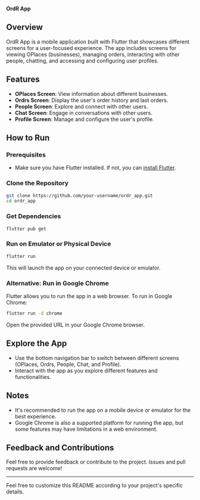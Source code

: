 **OrdR App**

## Overview

OrdR App is a mobile application built with Flutter that showcases different screens for a user-focused experience. The app includes screens for viewing OPlaces (businesses), managing orders, interacting with other people, chatting, and accessing and configuring user profiles.

## Features

- **OPlaces Screen**: View information about different businesses.
- **Ordrs Screen**: Display the user's order history and last orders.
- **People Screen**: Explore and connect with other users.
- **Chat Screen**: Engage in conversations with other users.
- **Profile Screen**: Manage and configure the user's profile.

## How to Run

### Prerequisites

- Make sure you have Flutter installed. If not, you can [install Flutter](https://flutter.dev/docs/get-started/install).

### Clone the Repository

```bash
git clone https://github.com/your-username/ordr_app.git
cd ordr_app
```

### Get Dependencies

```bash
flutter pub get
```

### Run on Emulator or Physical Device

```bash
flutter run
```

This will launch the app on your connected device or emulator.

### Alternative: Run in Google Chrome

Flutter allows you to run the app in a web browser. To run in Google Chrome:

```bash
flutter run -d chrome
```

Open the provided URL in your Google Chrome browser.

## Explore the App

- Use the bottom navigation bar to switch between different screens (OPlaces, Ordrs, People, Chat, and Profile).
- Interact with the app as you explore different features and functionalities.

## Notes

- It's recommended to run the app on a mobile device or emulator for the best experience.
- Google Chrome is also a supported platform for running the app, but some features may have limitations in a web environment.

## Feedback and Contributions

Feel free to provide feedback or contribute to the project. Issues and pull requests are welcome!

---

Feel free to customize this README according to your project's specific details.
